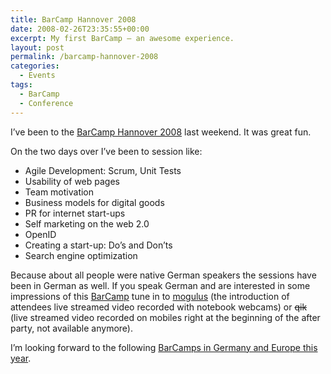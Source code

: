 ```yaml
---
title: BarCamp Hannover 2008
date: 2008-02-26T23:35:55+00:00
excerpt: My first BarCamp — an awesome experience.
layout: post
permalink: /barcamp-hannover-2008
categories:
  - Events
tags:
  - BarCamp
  - Conference
---
```

I’ve been to the [BarCamp Hannover 2008](https://www.barcamphannover.de/) last weekend. It was great fun.

On the two days over I’ve been to session like:

  * Agile Development: Scrum, Unit Tests
  * Usability of web pages
  * Team motivation
  * Business models for digital goods
  * PR for internet start-ups
  * Self marketing on the web 2.0
  * OpenID
  * Creating a start-up: Do’s and Don’ts
  * Search engine optimization

Because about all people were native German speakers the sessions have been in German as well. If you speak German and are interested in some impressions of this [BarCamp](https://en.wikipedia.org/wiki/BarCamp) tune in to [mogulus](https://original.livestream.com/barcamphannover) (the introduction of attendees live streamed video recorded with notebook webcams) or <del>qik</del> (live streamed video recorded on mobiles right at the beginning of the after party, not available anymore).

I’m looking forward to the following [BarCamps in Germany and Europe this year](http://barcamp.org/).